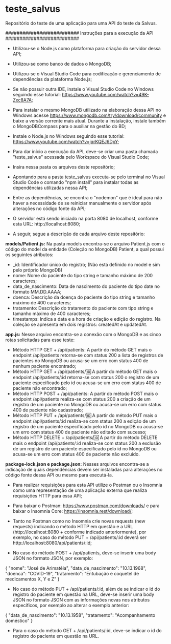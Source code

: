 # teste_salvus
Repositório do teste de uma aplicação para uma API do teste da Salvus.

########################## Instruções para a execução da API ##########################

- Utilizou-se o Node.js como plataforma para criação do servidor dessa API;

- Utilizou-se como banco de dados o MongoDB;

- Utilizou-se o Visual Studio Code para codificação e gerenciamento de dependências da plataforma Node.js;

- Se não possuir outra IDE, instale o Visual Studio Code no Windows seguindo esse tutorial: https://www.youtube.com/watch?v=49K-Zxc8A7A;

- Para instalar o mesmo MongoDB utilizado na elaboração dessa API no Windows acesse https://www.mongodb.com/try/download/community e baixe a versão corrente mais atual. Durante a instalação, instale também o MongoDBCompass para o auxiliar na gestão do BD;

- Instale o Node.js no Windows seguindo esse tutorial: https://www.youtube.com/watch?v=jqrKQEJ6DpY;

- Para dar início a execução da API, deve-se criar uma pasta chamada "teste_salvus" acessada pelo Workspace do Visual Studio Code;

- Insira nessa pasta os arquivos deste repositório;

- Apontando para a pasta teste_salvus executa-se pelo terminal no Visual Studio Code o comando "npm install" para instalar todas as dependências utilizadas nessa API;

- Entre as dependências, se encontra o "nodemon" que é ideal para não haver a necessidade de se reiniciar manualmente o servidor após alterações no código fonte da API;

- O servidor está sendo iniciado na porta 8080 de localhost, conforme esta URL: http://localhost:8080;

- A seguir, segue a descrição de cada arquivo deste repositório:

**models/Patient.js:** Na pasta models encontra-se o arquivo Patient.js com o código do model da entidade (Coleção no MongoDB) Patient, a qual possui os seguintes atributos:
- _id: Identificador único do registro; (Não está definido no model e sim pelo próprio MongoDB)
- nome: Nome do paciente do tipo string e tamanho máximo de 200 caracteres;
- data_de_nascimento: Data de nascimento do paciente do tipo date no formato MM.DD.AAAA;
- doenca: Descrição da doença do paciente do tipo string e tamanho máximo de 400 caracteres;
- tratamento: Descrição do tratamento do paciente com tipo string e tamanho máximo de 400 caracteres;
- timestamps: Indica a data e a hora de criação e edição do registro. Na coleção se apresenta em dois registros: createdAt e updatedAt.

**app.js:** Nesse arquivo encontra-se a conexão com o MongoDB e as cinco rotas solicitadas para esse teste:
- Método HTTP GET + /api/patients: A partir do método GET mais o endpoint /api/patients retorna-se com status 200 a lista de registros de pacientes no MongoDB ou acusa-se um erro com status 400 de nenhum paciente encontrado;
- Método HTTP GET + /api/patients/:id: A partir do método GET mais o endpoint /api/patients/:id retorna-se com status 200 o registro de um paciente especificado pelo id ou acusa-se um erro com status 400 de paciente não encontrado;
- Método HTTP POST + /api/patients: A partir do método POST mais o endpoint /api/patients realiza-se com status 200 a criação de um registro de um paciente no MongoDB ou acusa-se um erro com status 400 de paciente não cadastrado;
- Método HTTP PUT + /api/patients/:id: A partir do método PUT mais o endpoint /api/patients/:id realiza-se com status 200 a edição de um registro de um paciente especificado pelo id no MongoDB ou acusa-se um erro com status 400 de paciente não editado com sucesso;
- Método HTTP DELETE + /api/patients/:id: A partir do método DELETE mais o endpoint /api/patients/:id realiza-se com status 200 a exclusão de um registro de um paciente especificado pelo id no MongoDB ou acusa-se um erro com status 400 de paciente não excluído.

**package-lock.json e package.json:** Nesses arquivos encontra-se a indicação de quais dependências devem ser instaladas para alterações no código fonte dessa API ou mesmo para executá-la.

- Para realizar requisições para esta API utilize o Postman ou o Insomnia como uma representação de uma aplicação externa que realiza requisições HTTP para essa API;

- Para baixar o Postman: https://www.postman.com/downloads/ e para baixar o Insomnia Core: https://insomnia.rest/download/;

- Tanto no Postman como no Insomnia crie novas requests (new requests) indicando o método HTTP em questão e a URL (http://localhost:8080 + conforme indicado anteriormente), por exemplo, no caso do método PUT + /api/patients/:id deverá ser http://localhost:8080/api/patients/:id;

- No caso do método POST + /api/patients, deve-se inserir uma body JSON no formato JSON, por exemplo:

{
	"nome": "José de Arimatéia",
	"data_de_nascimento": "10.13.1968",
	"doenca": "COVID-19",
	"tratamento": "Entubação e coquetel de medicamentos X, Y e Z"
}

- No caso do método PUT + /api/patients/:id, além de se indicar o id do registro do paciente em questão na URL, deve-se inserir uma body JSON no formato JSON com as informações novas nos atributos específicos, por exemplo ao alterar o exemplo anterior:

{
	"data_de_nascimento": "10.13.1958",
	"tratamento": "Acompanhamento doméstico"
}

- Para o caso do método GET + /api/patients/:id, deve-se indicar o id do registro do paciente em questão na URL.
